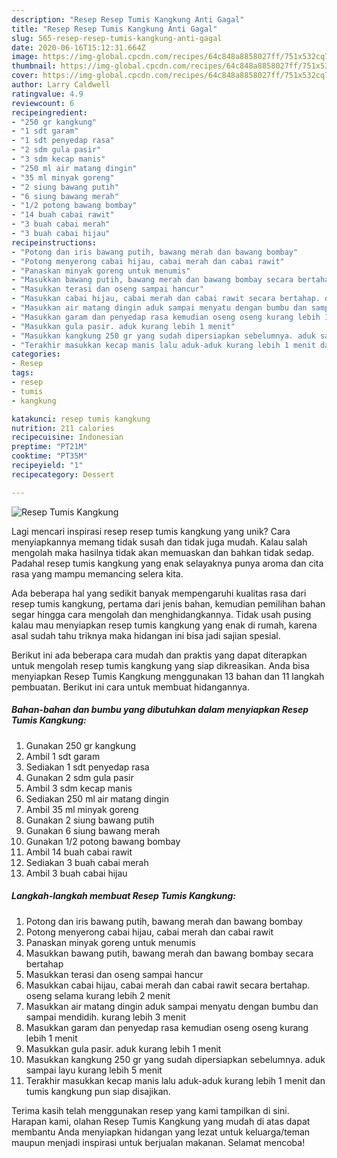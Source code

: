 ```yaml
---
description: "Resep Resep Tumis Kangkung Anti Gagal"
title: "Resep Resep Tumis Kangkung Anti Gagal"
slug: 565-resep-resep-tumis-kangkung-anti-gagal
date: 2020-06-16T15:12:31.664Z
image: https://img-global.cpcdn.com/recipes/64c848a8858027ff/751x532cq70/resep-tumis-kangkung-foto-resep-utama.jpg
thumbnail: https://img-global.cpcdn.com/recipes/64c848a8858027ff/751x532cq70/resep-tumis-kangkung-foto-resep-utama.jpg
cover: https://img-global.cpcdn.com/recipes/64c848a8858027ff/751x532cq70/resep-tumis-kangkung-foto-resep-utama.jpg
author: Larry Caldwell
ratingvalue: 4.9
reviewcount: 6
recipeingredient:
- "250 gr kangkung"
- "1 sdt garam"
- "1 sdt penyedap rasa"
- "2 sdm gula pasir"
- "3 sdm kecap manis"
- "250 ml air matang dingin"
- "35 ml minyak goreng"
- "2 siung bawang putih"
- "6 siung bawang merah"
- "1/2 potong bawang bombay"
- "14 buah cabai rawit"
- "3 buah cabai merah"
- "3 buah cabai hijau"
recipeinstructions:
- "Potong dan iris bawang putih, bawang merah dan bawang bombay"
- "Potong menyerong cabai hijau, cabai merah dan cabai rawit"
- "Panaskan minyak goreng untuk menumis"
- "Masukkan bawang putih, bawang merah dan bawang bombay secara bertahap"
- "Masukkan terasi dan oseng sampai hancur"
- "Masukkan cabai hijau, cabai merah dan cabai rawit secara bertahap. oseng selama kurang lebih 2 menit"
- "Masukkan air matang dingin aduk sampai menyatu dengan bumbu dan sampai mendidih. kurang lebih 3 menit"
- "Masukkan garam dan penyedap rasa kemudian oseng oseng kurang lebih 1 menit"
- "Masukkan gula pasir. aduk kurang lebih 1 menit"
- "Masukkan kangkung 250 gr yang sudah dipersiapkan sebelumnya. aduk sampai layu kurang lebih 5 menit"
- "Terakhir masukkan kecap manis lalu aduk-aduk kurang lebih 1 menit dan tumis kangkung pun siap disajikan."
categories:
- Resep
tags:
- resep
- tumis
- kangkung

katakunci: resep tumis kangkung 
nutrition: 211 calories
recipecuisine: Indonesian
preptime: "PT21M"
cooktime: "PT35M"
recipeyield: "1"
recipecategory: Dessert

---
```



![Resep Tumis Kangkung](https://img-global.cpcdn.com/recipes/64c848a8858027ff/751x532cq70/resep-tumis-kangkung-foto-resep-utama.jpg)

Lagi mencari inspirasi resep resep tumis kangkung yang unik? Cara menyiapkannya memang tidak susah dan tidak juga mudah. Kalau salah mengolah maka hasilnya tidak akan memuaskan dan bahkan tidak sedap. Padahal resep tumis kangkung yang enak selayaknya punya aroma dan cita rasa yang mampu memancing selera kita.



Ada beberapa hal yang sedikit banyak mempengaruhi kualitas rasa dari resep tumis kangkung, pertama dari jenis bahan, kemudian pemilihan bahan segar hingga cara mengolah dan menghidangkannya. Tidak usah pusing kalau mau menyiapkan resep tumis kangkung yang enak di rumah, karena asal sudah tahu triknya maka hidangan ini bisa jadi sajian spesial.


Berikut ini ada beberapa cara mudah dan praktis yang dapat diterapkan untuk mengolah resep tumis kangkung yang siap dikreasikan. Anda bisa menyiapkan Resep Tumis Kangkung menggunakan 13 bahan dan 11 langkah pembuatan. Berikut ini cara untuk membuat hidangannya.

<!--inarticleads1-->

##### Bahan-bahan dan bumbu yang dibutuhkan dalam menyiapkan Resep Tumis Kangkung:

1. Gunakan 250 gr kangkung
1. Ambil 1 sdt garam
1. Sediakan 1 sdt penyedap rasa
1. Gunakan 2 sdm gula pasir
1. Ambil 3 sdm kecap manis
1. Sediakan 250 ml air matang dingin
1. Ambil 35 ml minyak goreng
1. Gunakan 2 siung bawang putih
1. Gunakan 6 siung bawang merah
1. Gunakan 1/2 potong bawang bombay
1. Ambil 14 buah cabai rawit
1. Sediakan 3 buah cabai merah
1. Ambil 3 buah cabai hijau




<!--inarticleads2-->

##### Langkah-langkah membuat Resep Tumis Kangkung:

1. Potong dan iris bawang putih, bawang merah dan bawang bombay
1. Potong menyerong cabai hijau, cabai merah dan cabai rawit
1. Panaskan minyak goreng untuk menumis
1. Masukkan bawang putih, bawang merah dan bawang bombay secara bertahap
1. Masukkan terasi dan oseng sampai hancur
1. Masukkan cabai hijau, cabai merah dan cabai rawit secara bertahap. oseng selama kurang lebih 2 menit
1. Masukkan air matang dingin aduk sampai menyatu dengan bumbu dan sampai mendidih. kurang lebih 3 menit
1. Masukkan garam dan penyedap rasa kemudian oseng oseng kurang lebih 1 menit
1. Masukkan gula pasir. aduk kurang lebih 1 menit
1. Masukkan kangkung 250 gr yang sudah dipersiapkan sebelumnya. aduk sampai layu kurang lebih 5 menit
1. Terakhir masukkan kecap manis lalu aduk-aduk kurang lebih 1 menit dan tumis kangkung pun siap disajikan.




Terima kasih telah menggunakan resep yang kami tampilkan di sini. Harapan kami, olahan Resep Tumis Kangkung yang mudah di atas dapat membantu Anda menyiapkan hidangan yang lezat untuk keluarga/teman maupun menjadi inspirasi untuk berjualan makanan. Selamat mencoba!
